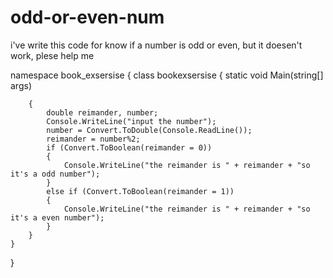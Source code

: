 # odd-or-even-num
i've write this code for know if a number is odd or even, but it doesen't work, plese help me

namespace book_exsersise
{
    class bookexsersise
    {
        static void Main(string[] args)
        
        {
            double reimander, number;
            Console.WriteLine("input the number");
            number = Convert.ToDouble(Console.ReadLine());
            reimander = number%2;
            if (Convert.ToBoolean(reimander = 0))
            {
                Console.WriteLine("the reimander is " + reimander + "so it's a odd number");
            }
            else if (Convert.ToBoolean(reimander = 1))
            {
                Console.WriteLine("the reimander is " + reimander + "so it's a even number");
            }
        } 
    }
}
